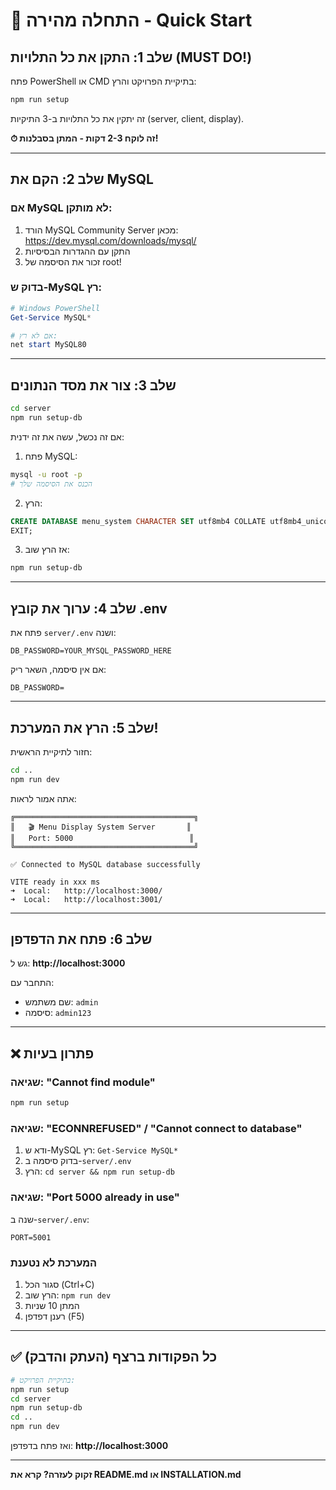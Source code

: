 # 🚀 התחלה מהירה - Quick Start

## שלב 1: התקן את כל התלויות (MUST DO!)

פתח PowerShell או CMD בתיקיית הפרויקט והרץ:

```bash
npm run setup
```

זה יתקין את כל התלויות ב-3 התיקיות (server, client, display).

**⏱ זה לוקח 2-3 דקות - המתן בסבלנות!**

---

## שלב 2: הקם את MySQL

### אם MySQL לא מותקן:

1. הורד MySQL Community Server מכאן: https://dev.mysql.com/downloads/mysql/
2. התקן עם ההגדרות הבסיסיות
3. זכור את הסיסמה של root!

### בדוק ש-MySQL רץ:

```powershell
# Windows PowerShell
Get-Service MySQL*

# אם לא רץ:
net start MySQL80
```

---

## שלב 3: צור את מסד הנתונים

```bash
cd server
npm run setup-db
```

אם זה נכשל, עשה את זה ידנית:

1. פתח MySQL:

```bash
mysql -u root -p
# הכנס את הסיסמה שלך
```

2. הרץ:

```sql
CREATE DATABASE menu_system CHARACTER SET utf8mb4 COLLATE utf8mb4_unicode_ci;
EXIT;
```

3. אז הרץ שוב:

```bash
npm run setup-db
```

---

## שלב 4: ערוך את קובץ .env

פתח את `server/.env` ושנה:

```env
DB_PASSWORD=YOUR_MYSQL_PASSWORD_HERE
```

אם אין סיסמה, השאר ריק:

```env
DB_PASSWORD=
```

---

## שלב 5: הרץ את המערכת!

חזור לתיקיית הראשית:

```bash
cd ..
npm run dev
```

אתה אמור לראות:

```
╔════════════════════════════════════════╗
║   🎬 Menu Display System Server       ║
║   Port: 5000                          ║
╚════════════════════════════════════════╝

✅ Connected to MySQL database successfully

VITE ready in xxx ms
➜  Local:   http://localhost:3000/
➜  Local:   http://localhost:3001/
```

---

## שלב 6: פתח את הדפדפן

גש ל: **http://localhost:3000**

התחבר עם:

- שם משתמש: `admin`
- סיסמה: `admin123`

---

## ❌ פתרון בעיות

### שגיאה: "Cannot find module"

```bash
npm run setup
```

### שגיאה: "ECONNREFUSED" / "Cannot connect to database"

1. ודא ש-MySQL רץ: `Get-Service MySQL*`
2. בדוק סיסמה ב-`server/.env`
3. הרץ: `cd server && npm run setup-db`

### שגיאה: "Port 5000 already in use"

שנה ב-`server/.env`:

```env
PORT=5001
```

### המערכת לא נטענת

1. סגור הכל (Ctrl+C)
2. הרץ שוב: `npm run dev`
3. המתן 10 שניות
4. רענן דפדפן (F5)

---

## ✅ כל הפקודות ברצף (העתק והדבק)

```bash
# בתיקיית הפרויקט:
npm run setup
cd server
npm run setup-db
cd ..
npm run dev
```

ואז פתח בדפדפן: **http://localhost:3000**

---

**זקוק לעזרה? קרא את README.md או INSTALLATION.md**
